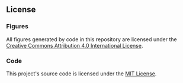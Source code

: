 ## License

### Figures
All figures generated by code in this repository are licensed under the [Creative Commons Attribution 4.0 International License](https://creativecommons.org/licenses/by/4.0/).

### Code
This project's source code is licensed under the [MIT License](./LICENSE.MIT).